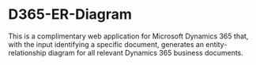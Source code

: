 # D365-ER-Diagram
This is a complimentary web application for Microsoft Dynamics 365 that, with the input identifying a specific document, generates an entity-relationship diagram for all relevant Dynamics 365 business documents.
